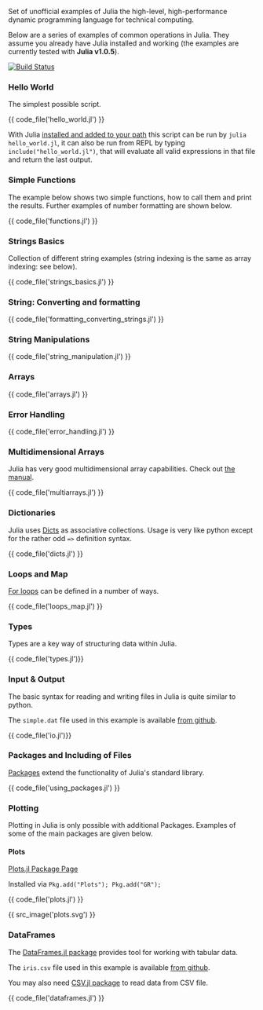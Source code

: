 Set of unofficial examples of Julia the high-level, high-performance dynamic programming language for technical computing.

Below are a series of examples of common operations in Julia. They assume you already have Julia installed and working
(the examples are currently tested with **Julia v1.0.5**).

[![Build Status](https://travis-ci.org/samuelcolvin/JuliaByExample.svg?branch=master)](https://travis-ci.org/samuelcolvin/JuliaByExample)

### Hello World

The simplest possible script.

{{ code_file('hello_world.jl') }}

With Julia [installed and added to your path](https://julialang.org/downloads/)
this script can be run by `julia hello_world.jl`, it can also be run from REPL by typing
`include("hello_world.jl")`, that will evaluate all valid expressions in that file and return the last output.

### Simple Functions

The example below shows two simple functions, how to call them and print the results.
Further examples of number formatting are shown below.

{{ code_file('functions.jl') }}

### Strings Basics

Collection of different string examples (string indexing is the same as array indexing: see below).

{{ code_file('strings_basics.jl') }}

### String: Converting and formatting

{{ code_file('formatting_converting_strings.jl') }}

### String Manipulations

{{ code_file('string_manipulation.jl') }}

### Arrays

{{ code_file('arrays.jl') }}

### Error Handling

{{ code_file('error_handling.jl') }}

### Multidimensional Arrays

Julia has very good multidimensional array capabilities.
Check out [the manual](https://docs.julialang.org/en/v1/manual/arrays/).

{{ code_file('multiarrays.jl') }}

### Dictionaries

Julia uses [Dicts](https://docs.julialang.org/en/v1/base/collections/#Dictionaries-1) as
associative collections. Usage is very like python except for the rather odd `=>` definition syntax.

{{ code_file('dicts.jl') }}

### Loops and Map

[For loops](https://docs.julialang.org/en/v1/manual/control-flow/#man-loops-1)
can be defined in a number of ways.

{{ code_file('loops_map.jl') }}

### Types

Types are a key way of structuring data within Julia.

{{ code_file('types.jl')}}

### Input & Output

The basic syntax for reading and writing files in Julia is quite similar to python.

The `simple.dat` file used in this example is available
[from github](https://github.com/samuelcolvin/JuliaByExample/blob/master/src/simple.dat).

{{ code_file('io.jl')}}

### Packages and Including of Files

[Packages](https://pkg.julialang.org/docs/)
extend the functionality of Julia's standard library.

{{ code_file('using_packages.jl') }}

### Plotting

Plotting in Julia is only possible with additional Packages.
Examples of some of the main packages are given below.

<!--
TODO:
add comment about py plot

PyPlot needs Python and matplotlib installed [matplotlib.pyplot docs](https://matplotlib.org/api/pyplot_api.html).
-->

#### Plots

[Plots.jl Package Page](http://docs.juliaplots.org/latest/)

Installed via `Pkg.add("Plots"); Pkg.add("GR");`

{{ code_file('plots.jl') }}

{{ src_image('plots.svg') }}

### DataFrames

The [DataFrames.jl package](https://github.com/JuliaStats/DataFrames.jl) provides tool for working with tabular data.

The `iris.csv` file used in this example is available
[from github](https://github.com/samuelcolvin/JuliaByExample/blob/master/src/iris.csv).

You may also need [CSV.jl package](https://github.com/JuliaData/CSV.jl) to read data from CSV file.

{{ code_file('dataframes.jl') }}
